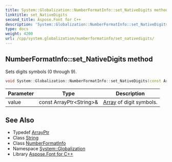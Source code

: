```yaml
---
title: System::Globalization::NumberFormatInfo::set_NativeDigits method
linktitle: set_NativeDigits
second_title: Aspose.Font for C++
description: 'System::Globalization::NumberFormatInfo::set_NativeDigits method. Sets digits symbols (0 through 9) in C++.'
type: docs
weight: 4200
url: /cpp/system.globalization/numberformatinfo/set_nativedigits/
---
```

## NumberFormatInfo::set_NativeDigits method


Sets digits symbols (0 through 9).

```cpp
void System::Globalization::NumberFormatInfo::set_NativeDigits(const ArrayPtr<String> &value)
```


| Parameter | Type | Description |
| --- | --- | --- |
| value | const ArrayPtr\<String\>\& | [Array](../../../system/array/) of digit symbols. |

## See Also

* Typedef [ArrayPtr](../../../system/arrayptr/)
* Class [String](../../../system/string/)
* Class [NumberFormatInfo](../)
* Namespace [System::Globalization](../../)
* Library [Aspose.Font for C++](../../../)
